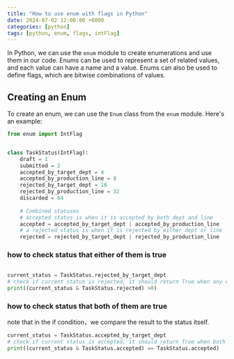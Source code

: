 ```yaml
---
title: "How to use enum with flags in Python"
date: 2024-07-02 12:00:00 +0800
categories: [python]
tags: [python, enum, flags, intFlag]
---
```


In Python, we can use the `enum` module to create enumerations and use them in our code. Enums can be used to represent a set of related values, and each value can have a name and a value. Enums can also be used to define flags, which are bitwise combinations of values.


## Creating an Enum

To create an enum, we can use the `Enum` class from the `enum` module. Here's an example:

```python
from enum import IntFlag


class TaskStatus(IntFlag):
    draft = 1
    submitted = 2
    accepted_by_target_dept = 4
    accepted_by_production_line = 8
    rejected_by_target_dept = 16
    rejected_by_production_line = 32
    discarded = 64
    
    # Combined statuses
    # accepted status is when it is accepted by both dept and line
    accepted = accepted_by_target_dept | accepted_by_production_line
    # a rejected status is when it is rejected by either dept or line
    rejected = rejected_by_target_dept | rejected_by_production_line
```

### how to check status that either of them is true

```python

current_status = TaskStatus.rejected_by_target_dept
# check if current status is rejected, it should return True when any of the rejected flags are set
print((current_status & TaskStatus.rejected) >0)

```

### how to check status that both of them are true

note that in the if condition，we compare the result to the status itself.

```python
current_status = TaskStatus.accepted_by_target_dept
# check if current status is accepted, it should return True when both accepted flags are set
print((current_status & TaskStatus.accepted) == TaskStatus.accepted)

```